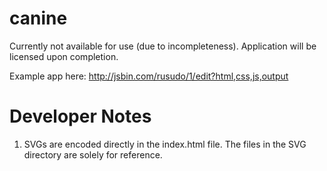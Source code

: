 # canine

Currently not available for use (due to incompleteness). Application will be licensed upon completion.

Example app here: http://jsbin.com/rusudo/1/edit?html,css,js,output


# Developer Notes
1. SVGs are encoded directly in the index.html file. The files in the SVG directory are solely for reference.

